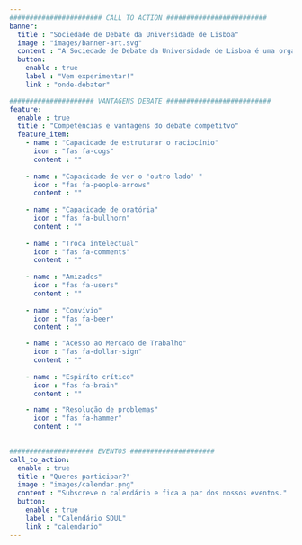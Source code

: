 ```yaml
---
####################### CALL TO ACTION #########################
banner:
  title : "Sociedade de Debate da Universidade de Lisboa"
  image : "images/banner-art.svg"
  content : "A Sociedade de Debate da Universidade de Lisboa é uma organização de Estudantes composta pelos mesmos, sem fins lucrativos, aberta a toda a comunidade estudantil pertencente à Universidade de Lisboa funcionando na base do associativismo. Todas as semanas organizados debates semanais para além de outras atividades."
  button:
    enable : true
    label : "Vem experimentar!"
    link : "onde-debater"

##################### VANTAGENS DEBATE ##########################
feature:
  enable : true
  title : "Competências e vantagens do debate competitvo"
  feature_item:
    - name : "Capacidade de estruturar o raciocínio"
      icon : "fas fa-cogs"
      content : ""
      
    - name : "Capacidade de ver o 'outro lado' "
      icon : "fas fa-people-arrows"
      content : ""
      
    - name : "Capacidade de oratória"
      icon : "fas fa-bullhorn"
      content : ""
      
    - name : "Troca intelectual"
      icon : "fas fa-comments"
      content : ""
      
    - name : "Amizades"
      icon : "fas fa-users"
      content : ""
      
    - name : "Convívio"
      icon : "fas fa-beer"
      content : ""

    - name : "Acesso ao Mercado de Trabalho"
      icon : "fas fa-dollar-sign"
      content : ""
      
    - name : "Espiríto crítico"
      icon : "fas fa-brain"
      content : ""

    - name : "Resolução de problemas"
      icon : "fas fa-hammer"
      content : ""
        

##################### EVENTOS #####################
call_to_action:
  enable : true
  title : "Queres participar?"
  image : "images/calendar.png"
  content : "Subscreve o calendário e fica a par dos nossos eventos."
  button:
    enable : true
    label : "Calendário SDUL"
    link : "calendario"
---
```

